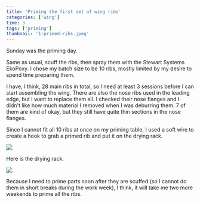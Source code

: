 ```yaml
---
title: 'Priming the first set of wing ribs'
categories: ['wing']
time: 3
tags: ['priming']
thumbnail: '1-primed-ribs.jpeg'
---
```


Sunday was the priming day. 

<!-- more -->

Same as usual, scuff the ribs, then spray them with the Stewart Systems EkoPoxy. I chose my batch size to be 10 ribs, mostly limited by my desire to spend time preparing them.

I have, I think, 28 main ribs in total, so I need at least 3 sessions before I can start assembling the wing. There are also the nose ribs used in the leading edge, but I want to replace them all. I checked their nose flanges and I didn't like how much material I removed when I was deburring them. 7 of them are kind of okay, but they still have quite thin sections in the nose flanges.

Since I cannot fit all 10 ribs at once on my priming table, I used a soft wire to create a hook to grab a primed rib and put it on the drying rack.

![](./0-rib-hook.jpeg)

Here is the drying rack.

![](./1-primed-ribs.jpeg)

Because I need to prime parts soon after they are scuffed (so I cannot do them in short breaks during the work week), I think, it will take me two more weekends to prime all the ribs. 